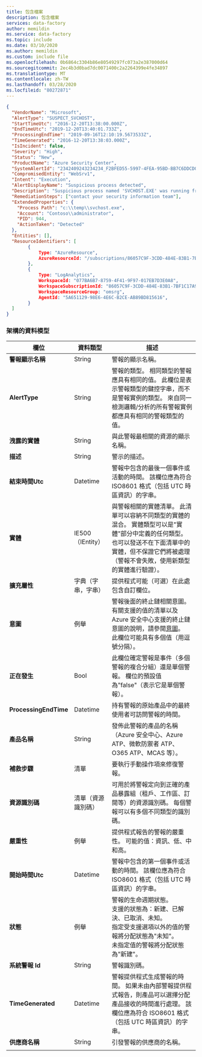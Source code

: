 ```yaml
---
title: 包含檔案
description: 包含檔案
services: data-factory
author: memildin
ms.service: data-factory
ms.topic: include
ms.date: 03/10/2020
ms.author: memildin
ms.custom: include file
ms.openlocfilehash: 0b6864c3304b86e80549297fc073a2e387000d64
ms.sourcegitcommit: 2ec4b3d0bad7dc0071400c2a2264399e4fe34897
ms.translationtype: MT
ms.contentlocale: zh-TW
ms.lasthandoff: 03/28/2020
ms.locfileid: "80272871"
---
```

```json
{
  "VendorName": "Microsoft",
  "AlertType": "SUSPECT_SVCHOST",
  "StartTimeUtc": "2016-12-20T13:38:00.000Z",
  "EndTimeUtc": "2019-12-20T13:40:01.733Z",
  "ProcessingEndTime": "2019-09-16T12:10:19.5673533Z",
  "TimeGenerated": "2016-12-20T13:38:03.000Z",
  "IsIncident": false,
  "Severity": "High",
  "Status": "New",
  "ProductName": "Azure Security Center",
  "SystemAlertId": "2342409243234234_F2BFED55-5997-4FEA-95BD-BB7C6DDCD061",
  "CompromisedEntity": "WebSrv1",
  "Intent": "Execution",
  "AlertDisplayName": "Suspicious process detected",
  "Description": "Suspicious process named 'SVCHOST.EXE' was running from path: %{Process Path}",
  "RemediationSteps": ["contact your security information team"],
  "ExtendedProperties": {
    "Process Path": "c:\\temp\\svchost.exe",
    "Account": "Contoso\\administrator",
    "PID": 944,
    "ActionTaken": "Detected"
  },
  "Entities": [],
  "ResourceIdentifiers": [
        {
            Type: "AzureResource",
            AzureResourceId: "/subscriptions/86057C9F-3CDD-484E-83B1-7BF1C17A9FF8/resourceGroups/backend-srv/providers/Microsoft.Compute/WebSrv1"
        },
        {
            Type: "LogAnalytics",
            WorkspaceId: "077BA6B7-8759-4F41-9F97-017EB7D3E0A8",
            WorkspaceSubscriptionId: "86057C9F-3CDD-484E-83B1-7BF1C17A9FF8",
            WorkspaceResourceGroup: "omsrg",
            AgentId: "5A651129-98E6-4E6C-B2CE-AB89BD815616",
        }
  ]
}
```

### <a name="the-data-model-of-the-schema"></a>架構的資料模型

|欄位|資料類型|描述|
|----|----|----|
|**警報顯示名稱**|String|警報的顯示名稱。|
|**AlertType**|String|警報的類型。 相同類型的警報應具有相同的值。 此欄位是表示警報類型的鍵控字串，而不是警報實例的類型。 來自同一檢測邏輯/分析的所有警報實例都應具有相同的警報類型的值。|
|**洩露的實體**|String|與此警報最相關的資源的顯示名稱。|
|**描述**|String|警示的描述。|
|**結束時間Utc**|Datetime|警報中包含的最後一個事件或活動的時間。  該欄位應為符合 ISO8601 格式（包括 UTC 時區資訊）的字串。|
|**實體**|IE500（IEntity）|與警報相關的實體清單。 此清單可以容納不同類型的實體的混合。 實體類型可以是"實體"部分中定義的任何類型。 也可以發送不在下面清單中的實體，但不保證它們將被處理（警報不會失敗，使用新類型的實體進行驗證）。|
|**擴充屬性**|字典（字串，字串）|提供程式可能（可選）在此處包含自訂欄位。|
|**意圖**|例舉|警報後面的終止鏈相關意圖。 有關支援的值的清單以及 Azure 安全中心支援的終止鏈意圖的說明，請參閱[意圖](../articles/security-center/alerts-reference.md#intentions)。<br/>此欄位可能具有多個值（用逗號分隔）。|
|**正在發生**|Bool|此欄位確定警報是事件（多個警報的複合分組）還是單個警報。 欄位的預設值為"false"（表示它是單個警報）。|
|**ProcessingEndTime**|Datetime|持有警報的原始產品中的最終使用者可訪問警報的時間。|
|**產品名稱**|String|發佈此警報的產品的名稱（Azure 安全中心、Azure ATP、微軟防禦者 ATP、O365 ATP、MCAS 等）。|
|**補救步驟**|清單<String>|要執行手動操作項來修復警報。|
|**資源識別碼**|清單（資源識別碼）|可用於將警報定向到正確的產品暴露組（租戶、工作區、訂閱等）的資源識別碼。 每個警報可以有多個不同類型的識別碼。|
|**嚴重性**|例舉|提供程式報告的警報的嚴重性。 可能的值：資訊、低、中和高。|
|**開始時間Utc**|Datetime|警報中包含的第一個事件或活動的時間。 該欄位應為符合 ISO8601 格式（包括 UTC 時區資訊）的字串。|
|**狀態**|例舉|警報的生命週期狀態。<br/>支援的狀態為：新建、已解決、已取消、未知。<br/>指定受支援選項以外的值的警報將分配狀態為"未知"。<br/>未指定值的警報將分配狀態為"新建"。|
|**系統警報 Id**|String|警報識別碼。|
|**TimeGenerated**|Datetime|警報提供程式生成警報的時間。 如果未由內部警報提供程式報告，則產品可以選擇分配產品接收的時間進行處理。  該欄位應為符合 ISO8601 格式（包括 UTC 時區資訊）的字串。|
|**供應商名稱**|String|引發警報的供應商的名稱。|
|||
